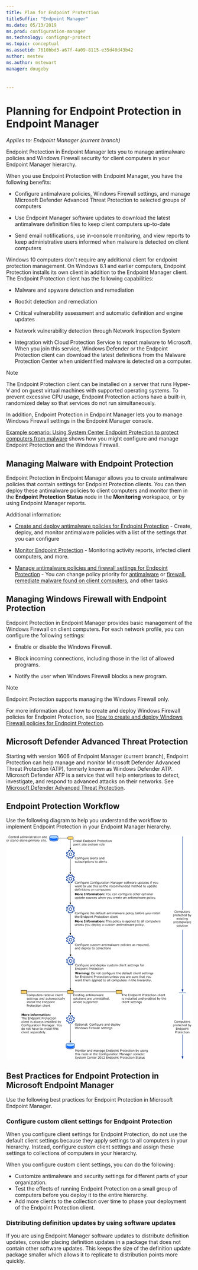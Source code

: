 ```yaml
---
title: Plan for Endpoint Protection
titleSuffix: "Endpoint Manager"
ms.date: 05/13/2019
ms.prod: configuration-manager
ms.technology: configmgr-protect
ms.topic: conceptual
ms.assetid: 7610bbd3-a67f-4a09-8115-e35d40d43b42
author: mestew
ms.author: mstewart
manager: dougeby


---
```

# Planning for Endpoint Protection in Endpoint Manager

*Applies to: Endpoint Manager (current branch)*


Endpoint Protection in Endpoint Manager lets you to manage antimalware policies and Windows Firewall security for client computers in your Endpoint Manager hierarchy.  

When you use Endpoint Protection with Endpoint Manager, you have the following benefits:  

-   Configure antimalware policies, Windows Firewall settings, and manage Microsoft Defender Advanced Threat Protection to selected groups of computers  

-   Use Endpoint Manager software updates to download the latest antimalware definition files to keep client computers up-to-date  

-   Send email notifications, use in-console monitoring, and view reports to keep administrative users informed when malware is detected on client computers  

Windows 10 computers don't require any additional client for endpoint protection management. On Windows 8.1 and earlier computers, Endpoint Protection installs its own client in addition to the Endpoint Manager client. The Endpoint Protection client has the following capabilities:  

-   Malware and spyware detection and remediation  

-   Rootkit detection and remediation  

-   Critical vulnerability assessment and automatic definition and engine updates  

-   Network vulnerability detection through Network Inspection System  

-   Integration with Cloud Protection Service to report malware to Microsoft. When you join this service, Windows Defender or the Endpoint Protection client can download the latest definitions from the Malware Protection Center when unidentified malware is detected on a computer.  

> [!NOTE]  
>  The Endpoint Protection client can be installed on a server that runs Hyper-V and on guest virtual machines with supported operating systems. To prevent excessive CPU usage, Endpoint Protection actions have a built-in, randomized delay so that services do not run simultaneously.  

  In addition, Endpoint Protection in Endpoint Manager lets you to manage Windows Firewall settings in the Endpoint Manager console.  

 [Example scenario: Using System Center Endpoint Protection to protect computers from malware](../deploy-use/scenarios-endpoint-protection.md) shows how you might configure and manage Endpoint Protection and the Windows Firewall.  

## Managing Malware with Endpoint Protection  

Endpoint Protection in Endpoint Manager allows you to create antimalware policies that contain settings for Endpoint Protection clients. You can then deploy these antimalware policies to client computers and monitor them in the **Endpoint Protection Status** node in the **Monitoring** workspace, or by using Endpoint Manager reports.  

 Additional information:  

-   [Create and deploy antimalware policies for Endpoint Protection](../deploy-use/endpoint-antimalware-policies.md) - Create, deploy, and monitor antimalware policies with a list of the settings that you can configure  

-   [Monitor Endpoint Protection](../deploy-use/monitor-endpoint-protection.md) - Monitoring activity reports, infected client computers, and more.   

-   [Manage antimalware policies and firewall settings for Endpoint Protection](../deploy-use/endpoint-antimalware-firewall.md) - You can change policy priority for [antimalware](../deploy-use/endpoint-antimalware-firewall.md#manage-antimalware-policies) or [firewall](../deploy-use/endpoint-antimalware-firewall.md#manage-windows-firewall-policies), [remediate malware found on client computers](../deploy-use/endpoint-antimalware-firewall.md#remediate-detected-malware), and other tasks

## Managing Windows Firewall with Endpoint Protection  
 Endpoint Protection in Endpoint Manager provides basic management of the Windows Firewall on client computers. For each network profile, you can configure the following settings:  

-   Enable or disable the Windows Firewall.  

-   Block incoming connections, including those in the list of allowed programs.  

-   Notify the user when Windows Firewall blocks a new program.  

> [!NOTE]  
>  Endpoint Protection supports managing the Windows Firewall only.  

  For more information about how to create and deploy Windows Firewall policies for Endpoint Protection, see [How to create and deploy Windows Firewall policies for Endpoint Protection](../deploy-use/create-windows-firewall-policies.md).  

## Microsoft Defender Advanced Threat Protection

Starting with version 1606 of Endpoint Manager (current branch), Endpoint Protection can help manage and monitor Microsoft Defender Advanced Threat Protection (ATP), formerly known as Windows Defender ATP. Microsoft Defender ATP is a service that will help enterprises to detect, investigate, and respond to advanced attacks on their networks. See [Microsoft Defender Advanced Threat Protection](../deploy-use/defender-advanced-threat-protection.md).

## Endpoint Protection Workflow  
 Use the following diagram to help you understand the workflow to implement Endpoint Protection in your Endpoint Manager hierarchy.  

 ![Endpoint Protection Workflow](../media/Endpoint-Protection-Workflow.gif)


## Best Practices for Endpoint Protection in Microsoft Endpoint Manager
 Use the following best practices for Endpoint Protection in Microsoft Endpoint Manager.  

### Configure custom client settings for Endpoint Protection  
 When you configure client settings for Endpoint Protection, do not use the default client settings because they apply settings to all computers in your hierarchy. Instead, configure custom client settings and assign these settings to collections of computers in your hierarchy.  

 When you configure custom client settings, you can do the following:  

-   Customize antimalware and security settings for different parts of your organization.  
-   Test the effects of running Endpoint Protection on a small group of computers before you deploy it to the entire hierarchy.  
-   Add more clients to the collection over time to phase your deployment of the Endpoint Protection client.  

### Distributing definition updates by using software updates  
 If you are using Endpoint Manager software updates to distribute definition updates, consider placing definition updates in a package that does not contain other software updates. This keeps the size of the definition update package smaller which allows it to replicate to distribution points more quickly.
